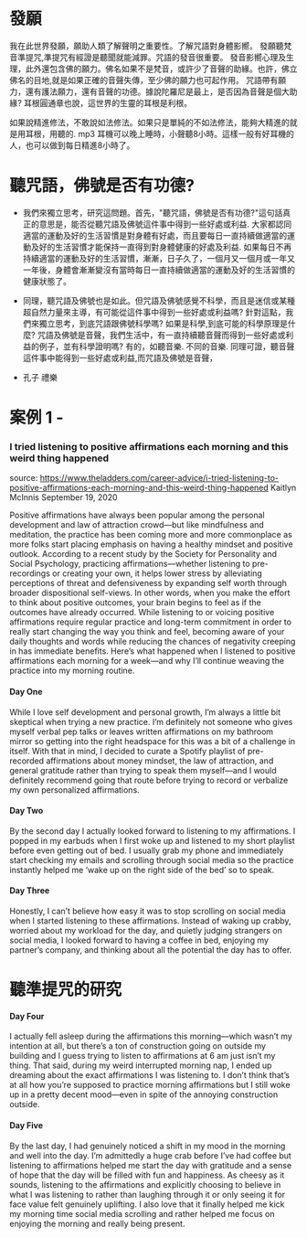 # 發願
我在此世界發願，願助人類了解聲明之重要性。了解咒語對身體影嚮。
發願聽梵音準提咒,準提咒有經證是聽聞就能減罪。咒語的發音很重要。
發音影嚮心理及生理，此外還包含佛的願力。佛名如果不是梵音，或許少了音聲的助緣。也許，佛立佛名的目地,就是如果正確的音聲失傳，至少佛的願力也可起作用。
咒語帶有願力，還有護法願力，還有音聲的功德。據說陀羅尼是最上，是否因為音聲是個大助緣? 耳根圓通章也說，這世界的生靈的耳根是利根。

如果說精進修法，不敢說如法修法。如果只是單純的不如法修法，能夠大精進的就是用耳根，用聽的. mp3 耳機可以晚上睡時，小聲聽8小時。這樣一般有好耳機的人，也可以做到每日精進8小時了。

# 聽咒語，佛號是否有功德?
- 我們來獨立思考，研究這問題。首先，"聽咒語，佛號是否有功德?"這句話真正的意思是，能否從聽咒語及佛號這件事中得到一些好處或利益.
 大家都認同適當的運動及好的生活習慣是對身體有好處，而且要每日一直持續做適當的運動及好的生活習慣才能保持一直得到對身體健康的好處及利益. 
 如果每日不再持續適當的運動及好的生活習慣，漸漸，日子久了，一個月又一個月或一年又一年後，身體會漸漸變沒有當時每日一直持續做適當的運動及好的生活習慣的健康狀態了。

- 同理，聽咒語及佛號也是如此。但咒語及佛號感覺不科學，而且是迷信或某種超自然力量來主導，有可能從這件事中得到一些好處或利益嗎? 針對這點，我們來獨立思考，到底咒語跟佛號科學嗎? 
如果是科學,到底可能的科學原理是什麼? 咒語及佛號是音聲，我們生活中，有一直持續聽音聲而得到一些好處或利益的例子，並有科學證明嗎? 有的，如聽音樂. 不同的音樂. 同理可證，聽音聲這件事中能得到一些好處或利益,而咒語及佛號是音聲，
- 孔子 禮樂

# 案例 1 - 
### I tried listening to positive affirmations each morning and this weird thing happened
source: https://www.theladders.com/career-advice/i-tried-listening-to-positive-affirmations-each-morning-and-this-weird-thing-happened
Kaitlyn McInnis
September 19, 2020

Positive affirmations have always been popular among the personal development and law of attraction crowd—but like mindfulness and meditation, the practice has been coming more and more commonplace as more folks start placing emphasis on having a healthy mindset and positive outlook.
According to a recent study by the Society for Personality and Social Psychology, practicing affirmations—whether listening to pre-recordings or creating your own, it helps lower stress by alleviating perceptions of threat and defensiveness by expanding self worth through broader dispositional self-views.
In other words, when you make the effort to think about positive outcomes, your brain begins to feel as if the outcomes have already occurred.
While listening to or voicing positive affirmations require regular practice and long-term commitment in order to really start changing the way you think and feel, becoming aware of your daily thoughts and words while reducing the chances of negativity creeping in has immediate benefits.
Here’s what happened when I listened to positive affirmations each morning for a week—and why I’ll continue weaving the practice into my morning routine.

#### Day One
While I love self development and personal growth, I’m always a little bit skeptical when trying a new practice. I’m definitely not someone who gives myself verbal pep talks or leaves written affirmations on my bathroom mirror so getting into the right headspace for this was a bit of a challenge in itself.
With that in mind, I decided to curate a Spotify playlist of pre-recorded affirmations about money mindset, the law of attraction, and general gratitude rather than trying to speak them myself—and I would definitely recommend going that route before trying to record or verbalize my own personalized affirmations.

#### Day Two
By the second day I actually looked forward to listening to my affirmations. I popped in my earbuds when I first woke up and listened to my short playlist before even getting out of bed. I usually grab my phone and immediately start checking my emails and scrolling through social media so the practice instantly helped me ‘wake up on the right side of the bed’ so to speak.

#### Day Three
Honestly, I can’t believe how easy it was to stop scrolling on social media when I started listening to these affirmations.
Instead of waking up crabby, worried about my workload for the day, and quietly judging strangers on social media, I looked forward to having a coffee in bed, enjoying my partner’s company, and thinking about all the potential the day has to offer.

# 聽準提咒的研究

#### Day Four
I actually fell asleep during the affirmations this morning—which wasn’t my intention at all, but there’s a ton of construction going on outside my building and I guess trying to listen to affirmations at 6 am just isn’t my thing.
That said, during my weird interrupted morning nap, I ended up dreaming about the exact affirmations I was listening to. I don’t think that’s at all how you’re supposed to practice morning affirmations but I still woke up in a pretty decent mood—even in spite of the annoying construction outside.


#### Day Five
By the last day, I had genuinely noticed a shift in my mood in the morning and well into the day. I’m admittedly a huge crab before I’ve had coffee but listening to affirmations helped me start the day with gratitude and a sense of hope that the day will be filled with fun and happiness.
As cheesy as it sounds, listening to the affirmations and explicitly choosing to believe in what I was listening to rather than laughing through it or only seeing it for face value felt genuinely uplifting.
I also love that it finally helped me kick my morning time social media scrolling and rather helped me focus on enjoying the morning and really being present.

